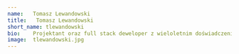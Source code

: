 ```yaml
---
name:   Tomasz Lewandowski
title:   Tomasz Lewandowski
short_name: tlewandowski
bio:    Projektant oraz full stack deweloper z wieloletnim doświadczeniem w tworzeniu i utrzymywaniu złożonych systemów informatycznych.
image:  tlewandowski.jpg
---
```

